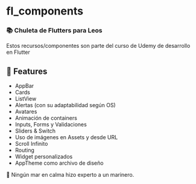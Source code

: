 # fl_components
### 📚 Chuleta de Flutters para Leos

Estos recursos/componentes son parte del curso de Udemy de desarrollo en Flutter

## 💫 Features

- AppBar
- Cards
- ListView
- Alertas (con su adaptabilidad según OS)
- Avatares
- Animación de containers
- Inputs, Forms y Validaciones
- Sliders & Switch
- Uso de imágenes en Assets y desde URL
- Scroll Infinito
- Routing
- Widget personalizados
- AppTheme como archivo de diseño 
 
🐢 Ningún mar en calma hizo experto a un marinero.
